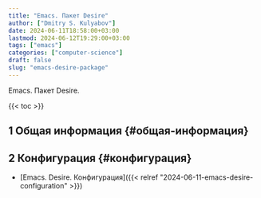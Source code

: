 ```yaml
---
title: "Emacs. Пакет Desire"
author: ["Dmitry S. Kulyabov"]
date: 2024-06-11T18:58:00+03:00
lastmod: 2024-06-12T19:29:00+03:00
tags: ["emacs"]
categories: ["computer-science"]
draft: false
slug: "emacs-desire-package"
---
```


Emacs. Пакет Desire.

<!--more-->

{{< toc >}}


## <span class="section-num">1</span> Общая информация {#общая-информация}


## <span class="section-num">2</span> Конфигурация {#конфигурация}

-   [Emacs. Desire. Конфигурация]({{< relref "2024-06-11-emacs-desire-configuration" >}})
